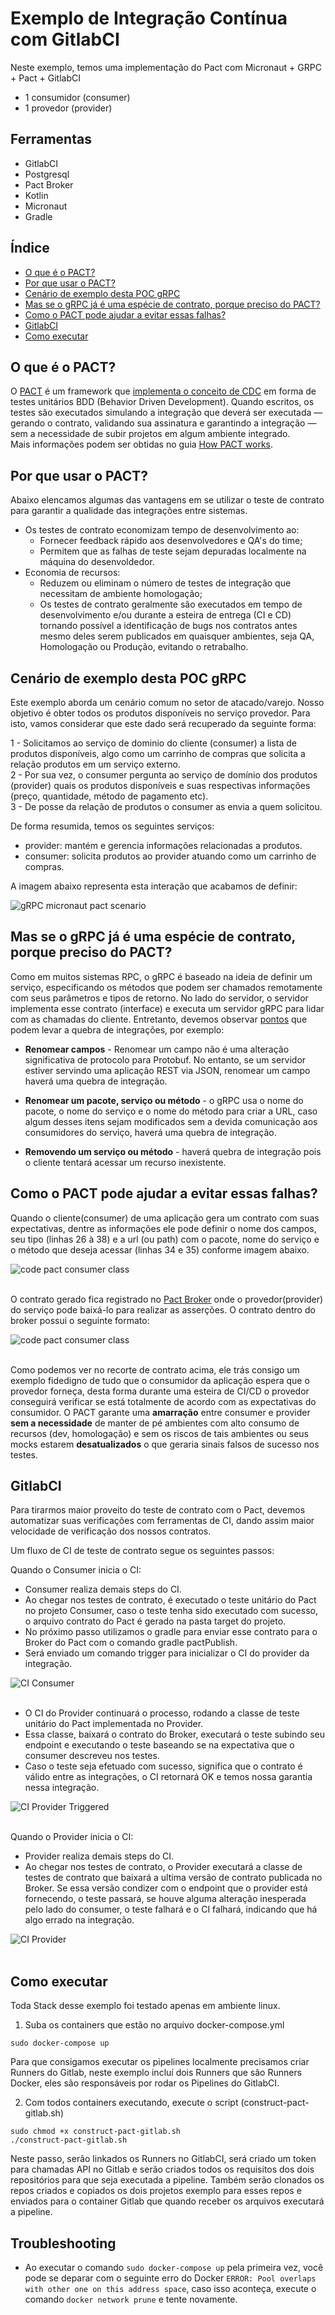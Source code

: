 # Exemplo de Integração Contínua com GitlabCI

Neste exemplo, temos uma implementação do Pact com Micronaut + GRPC + Pact + GitlabCI

- 1 consumidor (consumer)
- 1 provedor (provider)

## Ferramentas

- GitlabCI
- Postgresql
- Pact Broker
- Kotlin
- Micronaut
- Gradle

## Índice

<!--ts-->

- [O que é o PACT?](#O-que-é-o-PACT?)
- [Por que usar o PACT?](#Por-que-usar-o-PACT?)
- [Cenário de exemplo desta POC gRPC](#Cenário-de-exemplo-desta-POC-gRPC)
- [Mas se o gRPC já é uma espécie de contrato, porque preciso do PACT?](#Mas-se-o-gRPC-já-é-uma-espécie-de-contrato-porque-preciso-do-PACT?)
- [Como o PACT pode ajudar a evitar essas falhas?](#Como-o-PACT-pode-ajudar-a-evitar-essas-falhas?)
- [GitlabCI](#GitlabCI)
- [Como executar](#Como-executar)
<!--ts -->

## O que é o PACT?

O [PACT](https://docs.pact.io/) é um framework que [implementa o conceito de CDC](https://www.zup.com.br/blog/testes-de-contratos-com-pact-2-consumer-driven-contract) em forma de testes unitários BDD (Behavior Driven Development). Quando escritos, os testes são executados simulando a integração que deverá ser executada — gerando o contrato, validando sua assinatura e garantindo a integração — sem a necessidade de subir projetos em algum ambiente integrado.<br>
Mais informações podem ser obtidas no guia [How PACT works](https://pactflow.io/how-pact-works/?utm_source=ossdocs&utm_campaign=intro_animation#slide-1).

## Por que usar o PACT?

Abaixo elencamos algumas das vantagens em se utilizar o teste de contrato para garantir a qualidade das integrações entre sistemas.

<!--ts-->

- Os testes de contrato economizam tempo de desenvolvimento ao:
  - Fornecer feedback rápido aos desenvolvedores e QA's do time;
  - Permitem que as falhas de teste sejam depuradas localmente na máquina do
    desenvoldedor.
- Economia de recursos:
  - Reduzem ou eliminam o número de testes de integração que necessitam de ambiente
    homologação;
  - Os testes de contrato geralmente são executados em tempo de desenvolvimento e/ou durante a esteira de entrega (CI e CD) tornando possível a identificação de bugs nos contratos antes mesmo deles serem publicados em quaisquer ambientes, seja QA, Homologação ou Produção, evitando o retrabalho.
  <!--ts -->

## Cenário de exemplo desta POC gRPC

Este exemplo aborda um cenário comum no setor de atacado/varejo.
Nosso objetivo é obter todos os produtos disponíveis no serviço provedor.
Para isto, vamos considerar que este dado será recuperado da seguinte forma:

1 - Solicitamos ao serviço de dominio do cliente (consumer) a lista de produtos disponíveis,
algo como um carrinho de compras que solicita a relação produtos em um serviço externo. <br>
2 - Por sua vez, o consumer pergunta ao serviço de domínio dos produtos (provider) quais os
produtos disponíveis e suas respectivas informações (preço, quantidade, método de pagamento etc). <br>
3 - De posse da relação de produtos o consumer as envia a quem solicitou.

De forma resumida, temos os seguintes serviços:

- provider: mantém e gerencia informações relacionadas a produtos.
- consumer: solicita produtos ao provider atuando como um carrinho de compras.

A imagem abaixo representa esta interação que acabamos de definir:

<img src="../../../imgs/grpc-micronaut-scenario-general.png" alt="gRPC micronaut pact scenario"/>

## Mas se o gRPC já é uma espécie de contrato, porque preciso do PACT?

Como em muitos sistemas RPC, o gRPC é baseado na ideia de definir um serviço, especificando os métodos que podem ser chamados remotamente com seus parâmetros e tipos de retorno. No lado do servidor, o servidor implementa esse contrato (interface) e executa um servidor gRPC para lidar com as chamadas do cliente. Entretanto, devemos observar [pontos](https://docs.microsoft.com/pt-br/aspnet/core/grpc/versioning?view=aspnetcore-5.0) que podem levar a quebra de integrações, por exemplo:

- **Renomear campos** - Renomear um campo não é uma alteração significativa de protocolo para Protobuf. No entanto, se um servidor estiver servindo uma aplicação REST via JSON, renomear um campo haverá uma quebra de integração.

- **Renomear um pacote, serviço ou método** - o gRPC usa o nome do pacote, o nome do serviço e o nome do método para criar a URL, caso algum desses itens sejam modificados sem a devida comunicação aos consumidores do serviço, haverá uma quebra de integração.

- **Removendo um serviço ou método** - haverá quebra de integração pois o cliente tentará acessar um recurso inexistente.

## Como o PACT pode ajudar a evitar essas falhas?

Quando o cliente(consumer) de uma aplicação gera um contrato com suas expectativas, dentre as informações ele pode definir o nome dos campos, seu tipo (linhas 26 à 38) e a url (ou path) com o pacote, nome do serviço e o método que deseja acessar (linhas 34 e 35) conforme imagem abaixo.

<img src="../../../imgs/pact-consumer-grpc-code.png" alt="code pact consumer class"/>
<br><br>

O contrato gerado fica registrado no [Pact Broker](https://docs.pact.io/pact_broker) onde o provedor(provider) do serviço pode baixá-lo para realizar as asserções. O contrato dentro do broker possui o seguinte formato:

<img src="../../../imgs/pact-contract-grpc-broker-view.png" alt="code pact consumer class"/>
<br><br>

Como podemos ver no recorte de contrato acima, ele trás consigo um exemplo fidedigno de tudo que o consumidor da aplicação espera que o provedor forneça, desta forma durante uma esteira de CI/CD o provedor conseguirá verificar se está totalmente de acordo com as expectativas do consumidor. O PACT garante uma **amarração** entre consumer e provider **sem a necessidade** de manter de pé ambientes com alto consumo de recursos (dev, homologação) e sem os riscos de tais ambientes ou seus mocks estarem **desatualizados** o que geraria sinais falsos de sucesso nos testes.

## GitlabCI

Para tirarmos maior proveito do teste de contrato com o Pact, devemos automatizar suas verificações com ferramentas de CI, dando assim maior velocidade de verificação dos nossos contratos.

Um fluxo de CI de teste de contrato segue os seguintes passos:

Quando o Consumer inicia o CI:

- Consumer realiza demais steps do CI.
- Ao chegar nos testes de contrato, é executado o teste unitário do Pact no projeto Consumer, caso o teste tenha sido executado com sucesso, o arquivo contrato do Pact é gerado na pasta target do projeto.
- No próximo passo utilizamos o gradle para enviar esse contrato para o Broker do Pact com o comando gradle pactPublish.
- Será enviado um comando trigger para inicializar o CI do provider da integração.

<img src="../../../imgs/ci-consumer.png" alt="CI Consumer"/>
<br><br>

- O CI do Provider continuará o processo, rodando a classe de teste unitário do Pact implementada no Provider.
- Essa classe, baixará o contrato do Broker, executará o teste subindo seu endpoint e executando o teste baseando se na expectativa que o consumer descreveu nos testes.
- Caso o teste seja efetuado com sucesso, significa que o contrato é válido entre as integrações, o CI retornará OK e temos nossa garantia nessa integração.

<img src="../../../imgs/ci-provider-triggered.png" alt="CI Provider Triggered"/>
<br><br>

Quando o Provider inicia o CI:

- Provider realiza demais steps do CI.
- Ao chegar nos testes de contrato, o Provider executará a classe de testes de contrato que baixará a ultima versão de contrato publicada no Broker. Se essa versão condizer com o endpoint que o provider está fornecendo, o teste passará, se houve alguma alteração inesperada pelo lado do consumer, o teste falhará e o CI falhará, indicando que há algo errado na integração.

<img src="../../../imgs/ci-provider.png" alt="CI Provider"/>
<br><br>

## Como executar

Toda Stack desse exemplo foi testado apenas em ambiente linux.

1. Suba os containers que estão no arquivo docker-compose.yml

```
sudo docker-compose up
```

Para que consigamos executar os pipelines localmente precisamos criar Runners do Gitlab, neste exemplo incluí dois Runners que são Runners Docker, eles são responsáveis por rodar os Pipelines do GitlabCI.

2. Com todos containers executando, execute o script (construct-pact-gitlab.sh)

```
sudo chmod +x construct-pact-gitlab.sh
./construct-pact-gitlab.sh
```

Neste passo, serão linkados os Runners no GitlabCI, será criado um token para chamadas API no Gitlab e serão criados todos os requisitos dos dois repositórios para que seja executada a pipeline. Também serão clonados os repos criados e copiados os dois projetos exemplo para esses repos e enviados para o container Gitlab que quando receber os arquivos executará a pipeline.

## Troubleshooting

- Ao executar o comando `sudo docker-compose up` pela primeira vez, você pode se deparar com o seguinte erro do Docker `ERROR: Pool overlaps with other one on this address space`, caso isso aconteça, execute o comando `docker network prune` e tente novamente.
